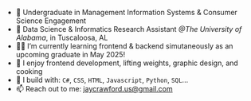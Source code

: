 
- 📖 Undergraduate in Management Information Systems & Consumer Science Engagement 
- 🔭 Data Science & Informatics Research Assistant *@The University of Alabama*, in Tuscaloosa, AL
- 👨‍💻 I’m currently learning frontend & backend simutaneously as an upcoming graduate in May 2025!
- 📸 I enjoy frontend development, lifting weights, graphic design, and cooking
- 🧰 I build with: ```C#```, ```CSS```, ```HTML```, ```Javascript```, ```Python```, ```SQL```...
- 📫 Reach out to me: [jaycrawford.us@gmail.com](jaycrawford.us@gmail.com)

